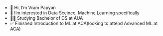 - 👋 Hi, I’m Vram Papyan
- 👀 I’m interested in Data Sceince, Machine Learning specifically
- 🧑‍🎓 Studying Bachelor of DS at AUA
- ✅ Finished Introduction to ML at ACA(looking to attend Advanced ML at ACA)
